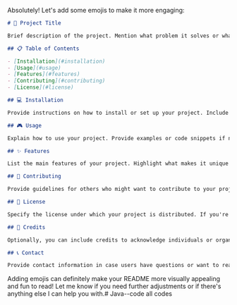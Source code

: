 Absolutely! Let's add some emojis to make it more engaging:

```markdown
# 🚀 Project Title

Brief description of the project. Mention what problem it solves or what functionality it provides.

## 📋 Table of Contents

- [Installation](#installation)
- [Usage](#usage)
- [Features](#features)
- [Contributing](#contributing)
- [License](#license)

## 💻 Installation

Provide instructions on how to install or set up your project. Include any prerequisites and steps necessary to get started.

## 🎮 Usage

Explain how to use your project. Provide examples or code snippets if necessary. Describe any configuration options or settings.

## ✨ Features

List the main features of your project. Highlight what makes it unique or useful.

## 🤝 Contributing

Provide guidelines for others who might want to contribute to your project. Include information on how to report bugs, suggest improvements, or submit pull requests.

## 📄 License

Specify the license under which your project is distributed. If you're unsure, you can choose from popular open-source licenses like MIT, Apache, or GNU GPL.

## 🙏 Credits

Optionally, you can include credits to acknowledge individuals or organizations that have contributed to your project or provided inspiration.

## 📞 Contact

Provide contact information in case users have questions or want to reach out to you for support or collaboration.

```

Adding emojis can definitely make your README more visually appealing and fun to read! Let me know if you need further adjustments or if there's anything else I can help you with.# Java--code
all codes 
